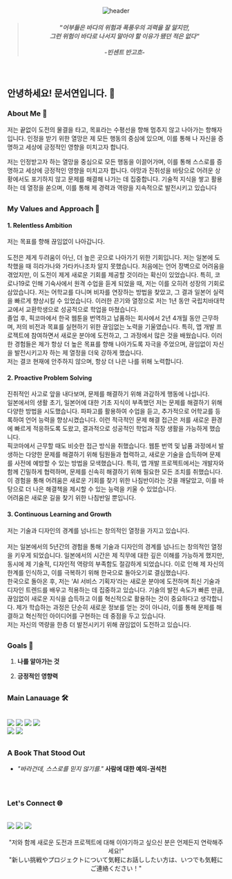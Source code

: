 <div align="center">

![header](https://capsule-render.vercel.app/api?type=venom&height=200&section=header&fontSize=70)


>#####  "어부들은 바다의 위험과 폭풍우의 괴력을 잘 알지만, <br>그런 위험이 바다로 나서지 말아야 할 이유가 됐던 적은 없다"<br><br>-빈센트 반고흐- 

</div>

<br>

## 안녕하세요! 문서연입니다. :wave:



### About Me 🚢
저는 끝없이 도전의 물결을 타고, 목표라는 수평선을 향해 멈추지 않고 나아가는 항해자입니다.  인정을 받기 위한 열망은 제 모든 행동의 중심에 있으며, 이를 통해 나 자신을 증명하고 세상에 긍정적인 영향을 미치고자 합니다.

저는 인정받고자 하는 열망을 중심으로 모든 행동을 이끌어가며, 이를 통해 스스로를 증명하고 세상에 긍정적인 영향을 미치고자 합니다.   야망과 진취성을 바탕으로 어려운 상황에서도 포기하지 않고 문제를 해결해 나가는 데 집중합니다. 기술적 지식을 쌓고 활용하는 데 열정을 쏟으며, 이를 통해 제 경력과 역량을 지속적으로 발전시키고 있습니다

##

### My Values and Approach 🌟

#### 1. Relentless Ambition
저는 목표를 향해 끊임없이 나아갑니다.   
<br>도전은 제게 두려움이 아닌, 더 높은 곳으로 나아가기 위한 기회입니다. 저는 일본에 도착했을 때 히라가나와 가타카나조차 알지 못했습니다. 처음에는 언어 장벽으로 어려움을 겪었지만, 이 도전이 제게 새로운 기회를 제공할 것이라는 확신이 있었습니다. 특히, 코로나19로 인해 기숙사에서 원격 수업을 듣게 되었을 때, 저는 이를 오히려 성장의 기회로 삼았습니다. 저는 어학교를 다니며 비자를 연장하는 방법을 찾았고, 그 결과 일본어 실력을 빠르게 향상시킬 수 있었습니다. 이러한 끈기와 열정으로 저는 1년 동안 국립치바대학교에서 교환학생으로 성공적으로 학업을 마쳤습니다. <br>
졸업 후, 픽코마에서 한국 웹툰을 번역하고 납품하는 회사에서 2년 4개월 동안 근무하며, 저의 비전과 목표를 실현하기 위한 끊임없는 노력을 기울였습니다. 특히, 앱 개발 프로젝트에 참여하면서 새로운 분야에 도전하고, 그 과정에서 많은 것을 배웠습니다. 이러한 경험들은 제가 항상 더 높은 목표를 향해 나아가도록 자극을 주었으며, 끊임없이 자신을 발전시키고자 하는 제 열정을 더욱 강하게 했습니다. <br>저는 결코 현재에 안주하지 않으며, 항상 더 나은 나를 위해 노력합니다.

#### 2. Proactive Problem Solving
진취적인 사고로 앞을 내다보며, 문제를 해결하기 위해 과감하게 행동에 나섭니다.  <br>
일본에서의 생활 초기, 일본어에 대한 기초 지식이 부족했던 저는 문제를 해결하기 위해 다양한 방법을 시도했습니다. 파파고를 활용하여 수업을 듣고, 추가적으로 어학교를 등록하여 언어 능력을 향상시켰습니다. 이런 적극적인 문제 해결 접근은 저를 새로운 환경에 빠르게 적응하도록 도왔고, 결과적으로 성공적인 학업과 직장 생활을 가능하게 했습니다.
<br>픽코마에서 근무할 때도 비슷한 접근 방식을 취했습니다. 웹툰 번역 및 납품 과정에서 발생하는 다양한 문제를 해결하기 위해 팀원들과 협력하고, 새로운 기술을 습득하며 문제를 사전에 예방할 수 있는 방법을 모색했습니다. 특히, 앱 개발 프로젝트에서는 개발자와 함께 긴밀하게 협력하며, 문제를 신속히 해결하기 위해 필요한 모든 조치를 취했습니다. 이 경험을 통해 어려움은 새로운 기회를 찾기 위한 나침반이라는 것을 깨달았고, 이를 바탕으로 더 나은 해결책을 제시할 수 있는 능력을 키울 수 있었습니다. <br>어려움은 새로운 길을 찾기 위한 나침반일 뿐입니다.

#### 3. Continuous Learning and Growth
저는 기술과 디자인의 경계를 넘나드는 창의적인 열정을 가지고 있습니다.   
<br>저는 일본에서의 5년간의 경험을 통해 기술과 디자인의 경계를 넘나드는 창의적인 열정을 키우게 되었습니다. 일본에서의 시간은 제 직무에 대한 깊은 이해를 가능하게 했지만, 동시에 제 기술적, 디자인적 역량의 부족함도 절감하게 되었습니다. 이로 인해 제 자신의 한계를 인식하고, 이를 극복하기 위해 한국으로 돌아오기로 결심했습니다.
<br>한국으로 돌아온 후, 저는 ‘AI 서비스 기획자’라는 새로운 분야에 도전하며 최신 기술과 디자인 트렌드를 배우고 적용하는 데 집중하고 있습니다. 기술의 발전 속도가 빠른 만큼, 끊임없이 새로운 지식을 습득하고 이를 혁신적으로 활용하는 것이 중요하다고 생각합니다. 제가 학습하는 과정은 단순히 새로운 정보를 얻는 것이 아니라, 이를 통해 문제를 해결하고 혁신적인 아이디어를 구현하는 데 중점을 두고 있습니다.
<br>저는 자신의 역량을 한층 더 발전시키기 위해 끊임없이 도전하고 있습니다.

##

### Goals 🎯

1. **나를 알아가는 것** 

2. **긍정적인 영향력**

##

### Main Lanauage 🛠️
<br>
<div align="left">
<img src="https://img.shields.io/badge/python-%233776AB.svg?&style=for-the-badge&logo=python&logoColor=white" />
<img src="https://img.shields.io/badge/mysql-%234479A1.svg?&style=for-the-badge&logo=mysql&logoColor=white" />
 <img src="https://img.shields.io/badge/figma-%23F24E1E.svg?&style=for-the-badge&logo=figma&logoColor=white" />
 <img src="https://img.shields.io/badge/adobe%20photoshop-%2331A8FF.svg?&style=for-the-badge&logo=adobe%20photoshop&logoColor=white" /><br>
 <img src="https://img.shields.io/badge/adobe%20illustrator-%23FF9A00.svg?&style=for-the-badge&logo=adobe%20illustrator&logoColor=black" />
 <img src="https://img.shields.io/badge/git-%23F05032.svg?&style=for-the-badge&logo=git&logoColor=white" />
<br>
</div>

##

### A Book That Stood Out 
- *"바라건데, 스스로를 믿지 않기를."* **사람에 대한 예의-권석천** 
<br>

##

### Let's Connect 🌐 
<br>
<a href='www.linkedin.com/in/seoyeon-moon-33ab97320'><img src="https://img.shields.io/badge/LinkedIn-0077B5?style=for-the-badge&logo=linkedin&logoColor=white" /></a>
<a href='moonseoyeon@gmail.com'><img src="https://img.shields.io/badge/Gmail-D14836?style=for-the-badge&logo=gmail&logoColor=white" /></a>
<a href='https://github.com/MunSeoYeon'><img src="https://img.shields.io/badge/GitHub%20Pages-222222?style=for-the-badge&logo=GitHub%20Pages&logoColor=white" /></a>

<div align="center">
<br>"저와 함께 새로운 도전과 프로젝트에 대해 이야기하고 싶으신 분은 언제든지 연락해주세요!"<br>
"新しい挑戦やプロジェクトについて気軽にお話ししたい方は、いつでも気軽にご連絡ください！"

</div>
<br>


